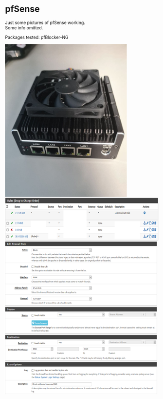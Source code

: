 pfSense
=======
Just some pictures of pfSense working. <br/>
Some info omitted. <br/>

Packages tested:
pfBlocker-NG <br/>

<img src="https://github.com/LawZHRobin/Projects/raw/main/pfSense/pfSense Box.jpg" width="400" height="500"> <br/>
<img src="https://github.com/LawZHRobin/Projects/raw/main/pfSense/LAN.png" width="700" height="140"> <br/>
<img src="https://github.com/LawZHRobin/Projects/raw/main/pfSense/WAN.PNG" width="500" height="500">
